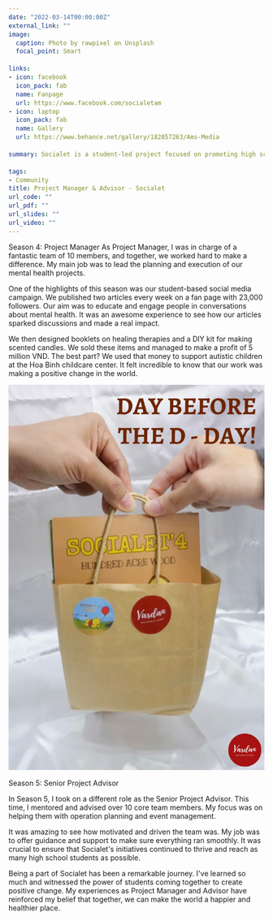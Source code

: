 ```yaml
---
date: "2022-03-14T00:00:00Z"
external_link: ""
image:
  caption: Photo by rawpixel on Unsplash
  focal_point: Smart
  
links:
- icon: facebook
  icon_pack: fab
  name: Fanpage
  url: https://www.facebook.com/socialetam
- icon: laptop
  icon_pack: fab
  name: Gallery
  url: https://www.behance.net/gallery/182857263/Ams-Media

summary: Socialet is a student-led project focused on promoting high school students’ mental health and well-being. In Season 4 of Socialet, I served as Project Manager, leading a team in executing impactful mental health projects, including a successful social media campaign and fundraising initiative for autistic children. Transitioning to Senior Project Advisor in Season 5, I mentored and advised over 10 core team members, ensuring the continued success of Socialet's initiatives. This journey has strengthened my belief in the positive change achievable when students unite for a common goal, emphasizing the collective power to create a happier and healthier world.

tags:
- Community
title: Project Manager & Advisor - Socialet
url_code: ""
url_pdf: ""
url_slides: ""
url_video: ""
---
```

Season 4: Project Manager
As Project Manager, I was in charge of a fantastic team of 10 members, and together, we worked hard to make a difference. My main job was to lead the planning and execution of our mental health projects.

One of the highlights of this season was our student-based social media campaign. We published two articles every week on a fan page with 23,000 followers. Our aim was to educate and engage people in conversations about mental health. It was an awesome experience to see how our articles sparked discussions and made a real impact.

We then designed booklets on healing therapies and a DIY kit for making scented candles. We sold these items and managed to make a profit of 5 million VND. The best part? We used that money to support autistic children at the Hoa Binh childcare center. It felt incredible to know that our work was making a positive change in the world.

![screen reader text](am2.jpg "")

Season 5: Senior Project Advisor

In Season 5, I took on a different role as the Senior Project Advisor. This time, I mentored and advised over 10 core team members. My focus was on helping them with operation planning and event management.

It was amazing to see how motivated and driven the team was. My job was to offer guidance and support to make sure everything ran smoothly. It was crucial to ensure that Socialet's initiatives continued to thrive and reach as many high school students as possible.

Being a part of Socialet has been a remarkable journey. I've learned so much and witnessed the power of students coming together to create positive change. My experiences as Project Manager and Advisor have reinforced my belief that together, we can make the world a happier and healthier place. 